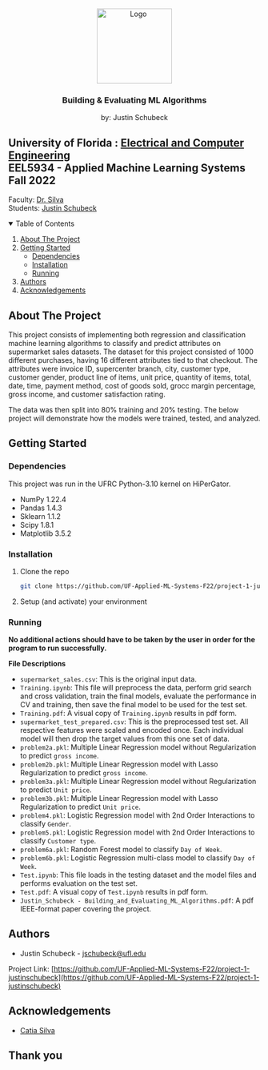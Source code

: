 <!-- PROJECT LOGO -->
<br />
<p align="center">
  <a href="https://www.realsimple.com/thmb/rfBe1K9dir2LHZiNHN-t8PApZmQ=/2000x1500/filters:fill(auto,1)/impulse-buying-2000-d569eacebb0c48fa8766965d0352151c.jpg">
    <img src="images/supermarket.jpg" alt="Logo" width="150" height="150">
  </a>

  <h3 align="center">Building & Evaluating ML Algorithms</h3>
  <p align="center">
    by: Justin Schubeck
  </p>
</p>

## University of Florida : [Electrical and Computer Engineering](https://www.ece.ufl.edu/)<br />EEL5934 - Applied Machine Learning Systems Fall 2022
Faculty: [Dr. Silva](https://www.ece.ufl.edu/people/faculty/catia-silva/) <br />
Students: [Justin Schubeck](https://www.linkedin.com/in/justinschubeck/) <br />



<!-- TABLE OF CONTENTS -->
<details open="open">
  <summary>Table of Contents</summary>
  <ol>
    <li>
      <a href="#about-the-project">About The Project</a>
    </li>
    <li>
      <a href="#getting-started">Getting Started</a>
      <ul>
        <li><a href="#dependencies">Dependencies</a></li>
        <li><a href="#installation">Installation</a></li>
        <li><a href="#running">Running</a></li>
      </ul>
    </li>
    <li><a href="#authors">Authors</a></li>
    <li><a href="#acknowledgements">Acknowledgements</a></li>
  </ol>
</details>



<!-- ABOUT THE PROJECT -->
## About The Project
This project consists of implementing both regression and classification machine learning algorithms to classify and predict attributes on supermarket sales datasets. The dataset for this project consisted of 1000 different purchases, having 16 different attributes tied to that checkout. The attributes were invoice ID, supercenter branch, city, customer type, customer gender, product line of items, unit price, quantity of items, total, date, time, payment method, cost of goods sold, grocc margin percentage, gross income, and customer satisfaction rating. 

The data was then split into 80% training and 20% testing. The below project will demonstrate how the models were trained, tested, and analyzed.

<!-- GETTING STARTED -->
## Getting Started

### Dependencies
This project was run in the UFRC Python-3.10 kernel on HiPerGator.

* NumPy 1.22.4
* Pandas 1.4.3
* Sklearn 1.1.2
* Scipy 1.8.1
* Matplotlib 3.5.2

### Installation

1. Clone the repo
   ```sh
   git clone https://github.com/UF-Applied-ML-Systems-F22/project-1-justinschubeck.git
   ```
2. Setup (and activate) your environment

### Running
**No additional actions should have to be taken by the user in order for the program to run successfully.**

**File Descriptions**
* ```supermarket_sales.csv```: This is the original input data.
* ```Training.ipynb```: This file will preprocess the data, perform grid search and cross validation, train the final models, evaluate the performance in CV and training, then save the final model to be used for the test set. 
* ```Training.pdf```: A visual copy of ```Training.ipynb``` results in pdf form.
* ```supermarket_test_prepared.csv```: This is the preprocessed test set. All respective features were scaled and encoded once. Each individual model will then drop the target values from this one set of data. 
* ```problem2a.pkl```: Multiple Linear Regression model without Regularization to predict ```gross income```.
* ```problem2b.pkl```: Multiple Linear Regression model with Lasso Regularization to predict ```gross income```.
* ```problem3a.pkl```: Multiple Linear Regression model without Regularization to predict ```Unit price```.
* ```problem3b.pkl```: Multiple Linear Regression model with Lasso Regularization to predict ```Unit price```.
* ```problem4.pkl```: Logistic Regression model with 2nd Order Interactions to classify ```Gender```.
* ```problem5.pkl```: Logistic Regression model with 2nd Order Interactions to classify ```Customer type```.
* ```problem6a.pkl```: Random Forest model to classify ```Day of Week```.
* ```problem6b.pkl```: Logistic Regression multi-class model to classify ```Day of Week```.
* ```Test.ipynb```: This file loads in the testing dataset and the model files and performs evaluation on the test set. 
* ```Test.pdf```: A visual copy of ```Test.ipynb``` results in pdf form.
* ```Justin_Schubeck - Building_and_Evaluating_ML_Algorithms.pdf```: A pdf IEEE-format paper covering the project.

<!-- Authors -->
## Authors

* Justin Schubeck - jschubeck@ufl.edu

Project Link: [https://github.com/UF-Applied-ML-Systems-F22/project-1-justinschubeck](https://github.com/UF-Applied-ML-Systems-F22/project-1-justinschubeck)


<!-- ACKNOWLEDGEMENTS -->
## Acknowledgements

* [Catia Silva](https://faculty.eng.ufl.edu/catia-silva/)

## Thank you